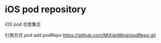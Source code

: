 # iOS pod repository

iOS pod 仓库集合

引用方式
pod add podRepo https://github.com/MiXiaoMing/podRepo.git


